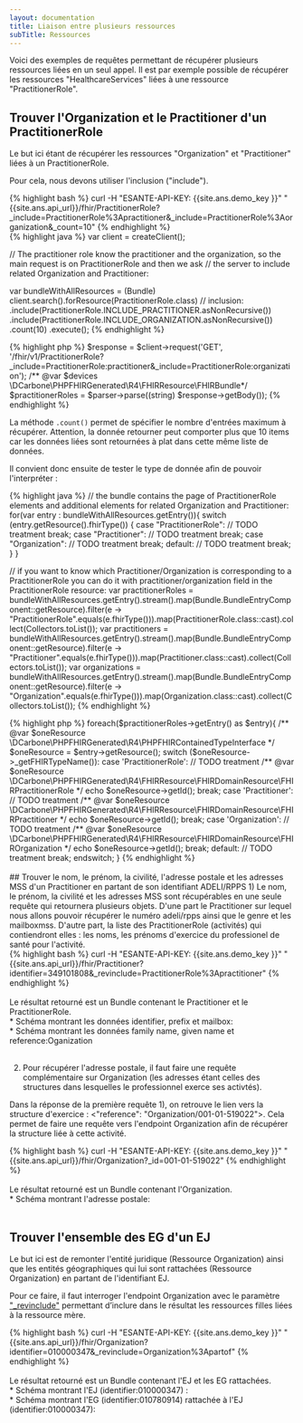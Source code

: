 ```yaml
---
layout: documentation
title: Liaison entre plusieurs ressources
subTitle: Ressources
---
```


Voici des exemples de requêtes permettant de récupérer plusieurs ressources liées en un seul appel.
Il est par exemple possible de récupérer les ressources "HealthcareServices" liées à une ressource "PractitionerRole".


## Trouver l'Organization et le Practitioner d'un PractitionerRole
Le but ici étant de récupérer les ressources "Organization" et "Practitioner" liées à un PractitionerRole.

Pour cela, nous devons utiliser l'inclusion ("include").

<div class="code-sample">
<div class="tab-content" data-name="curl">
{% highlight bash %}
curl -H "ESANTE-API-KEY: {{site.ans.demo_key }}" "{{site.ans.api_url}}/fhir/PractitionerRole?_include=PractitionerRole%3Apractitioner&_include=PractitionerRole%3Aorganization&_count=10"
{% endhighlight %}
</div>
<div class="tab-content" data-name="java">
{% highlight java %}
var client = createClient();

// The practitioner role know the practitioner and the organization, so the main request is on PractitionerRole and then we ask
// the server to include related Organization and Practitioner:

var bundleWithAllResources = (Bundle) client.search().forResource(PractitionerRole.class)
    // inclusion:
    .include(PractitionerRole.INCLUDE_PRACTITIONER.asNonRecursive())
    .include(PractitionerRole.INCLUDE_ORGANIZATION.asNonRecursive())
    .count(10)
    .execute();
{% endhighlight %}
</div>
<div class="tab-content" data-name="PHP">
{% highlight php %}
$response = $client->request('GET', '/fhir/v1/PractitionerRole?_include=PractitionerRole:practitioner&_include=PractitionerRole:organization');
/** @var  $devices  \DCarbone\PHPFHIRGenerated\R4\FHIRResource\FHIRBundle*/
$practitionerRoles = $parser->parse((string) $response->getBody());
{% endhighlight %}
</div>

</div>

La méthode ```.count()``` permet de spécifier le nombre d'entrées maximum à récupérer.
Attention, la donnée retourner peut comporter plus que 10 items car les données liées sont retournées à plat dans cette même liste de données.

Il convient donc ensuite de tester le type de donnée afin de pouvoir l'interpréter :

<div class="code-sample">
<div class="tab-content" data-name="java">
{% highlight java %}
// the bundle contains the page of PractitionerRole elements and additional elements for related Organization and Practitioner:
for(var entry : bundleWithAllResources.getEntry()){
    switch (entry.getResource().fhirType()) {
        case "PractitionerRole":
            // TODO treatment
            break;
        case "Practitioner":
            // TODO treatment
            break;
        case "Organization":
            // TODO treatment
            break;
        default:
            // TODO treatment
            break;
    }
}

// if you want to know which Practitioner/Organization is corresponding to a PractitionerRole you can do it with practitioner/organization field in the PractitionerRole resource:
var practitionerRoles = bundleWithAllResources.getEntry().stream().map(Bundle.BundleEntryComponent::getResource).filter(e -> "PractitionerRole".equals(e.fhirType())).map(PractitionerRole.class::cast).collect(Collectors.toList());
var practitioners = bundleWithAllResources.getEntry().stream().map(Bundle.BundleEntryComponent::getResource).filter(e -> "Practitioner".equals(e.fhirType())).map(Practitioner.class::cast).collect(Collectors.toList());
var organizations = bundleWithAllResources.getEntry().stream().map(Bundle.BundleEntryComponent::getResource).filter(e -> "Organization".equals(e.fhirType())).map(Organization.class::cast).collect(Collectors.toList());
{% endhighlight %}
</div>


<div class="tab-content" data-name="PHP">
{% highlight php %}
foreach($practitionerRoles->getEntry() as $entry){
    /** @var  $oneResource  \DCarbone\PHPFHIRGenerated\R4\PHPFHIRContainedTypeInterface */
    $oneResource = $entry->getResource();
    switch ($oneResource->_getFHIRTypeName()):
        case 'PractitionerRole':
            // TODO treatment
            /** @var  $oneResource  \DCarbone\PHPFHIRGenerated\R4\FHIRResource\FHIRDomainResource\FHIRPractitionerRole */
            echo $oneResource->getId();
            break;
        case 'Practitioner':
            // TODO treatment
            /** @var  $oneResource  \DCarbone\PHPFHIRGenerated\R4\FHIRResource\FHIRDomainResource\FHIRPractitioner */
            echo $oneResource->getId();
            break;
        case 'Organization':
            // TODO treatment
            /** @var  $oneResource  \DCarbone\PHPFHIRGenerated\R4\FHIRResource\FHIRDomainResource\FHIROrganization */
            echo $oneResource->getId();
            break;
        default:
            // TODO treatment
            break;
    endswitch;
}
{% endhighlight %}
</div>
</div>
<br>
## Trouver le nom, le prénom, la civilité, l'adresse postale et les adresses MSS d'un Practitioner en partant de son identifiant ADELI/RPPS
1) Le nom, le prénom, la civilité et les adresses MSS sont récupérables en une seule requête qui retournera plusieurs objets. 
D'une part le Practitioner sur lequel nous allons pouvoir récupérer le numéro adeli/rpps ainsi que le genre et les mailboxmss. 
D'autre part, la liste des PractitionerRole (activités) qui contiendront elles : les noms, les prénoms d'exercice du professionel de santé pour l'activité.
<div class="code-sample">
<div class="tab-content" data-name="curl">
{% highlight bash %}
curl -H "ESANTE-API-KEY: {{site.ans.demo_key }}" "{{site.ans.api_url}}/fhir/Practitioner?identifier=349101808&_revinclude=PractitionerRole%3Apractitioner"
{% endhighlight %}
</div>
<div class="tab-content" data-name="postman">
  <img src='focus_postman_irisdp_trouver_practitioner_revinclude_pr_1.png' alt='' max-width=670px>
</div>
</div>
<br/>
Le résultat retourné est un Bundle contenant le Practitioner et le PractitionerRole.
<br/>
<div class="wysiwyg" markdown="1">
 * Schéma montrant les données identifier, prefix et mailbox: 
  <img src='focus_postman_irisdp_trouver_practitioner_revinclude_pr_2.png' alt='' max-width=670px>
</div>
<div class="wysiwyg" markdown="1">
 * Schéma montrant les données family name, given name et reference:Oganization 
  <img src='focus_postman_irisdp_trouver_practitioner_revinclude_pr_3.png' alt='' max-width=670px>
</div>
<br>

2) Pour récupérer l'adresse postale, il faut faire une requête complémentaire sur Organization (les adresses étant celles des structures dans lesquelles le professionnel exerce ses activtés). 

Dans la réponse de la première requête 1), on retrouve le lien vers la structure d'exercice  :  <"reference": "Organization/001-01-519022">. Cela permet de faire une requête vers l'endpoint Organization afin de récupérer la structure liée à cette activité. 

<div class="code-sample">
<div class="tab-content" data-name="curl">
{% highlight bash %}
curl -H "ESANTE-API-KEY: {{site.ans.demo_key }}" "{{site.ans.api_url}}/fhir/Organization?_id=001-01-519022"
{% endhighlight %}
</div>
<div class="tab-content" data-name="postman">
  <img src='focus_postman_irisdp_trouver_organization_pr_1.png' alt='' max-width=670px>
</div>
</div>
<br/>
Le résultat retourné est un Bundle contenant l'Organization.
<br/>
<div class="wysiwyg" markdown="1">
 * Schéma montrant l'adresse postale: 
  <img src='focus_postman_irisdp_trouver_organization_pr_2.png' alt='' max-width=670px>
</div>
<br>

## Trouver l'ensemble des EG d'un EJ
Le but ici est de remonter l'entité juridique (Ressource Organization) ainsi que les entités géographiques qui lui sont rattachées (Ressource Organization)
en partant de l'identifiant EJ.

Pour ce faire, il faut interroger l'endpoint Organization avec le paramètre ["_revinclude"](https://build.fhir.org/search.html#_include) permettant d’inclure dans le résultat les ressources filles liées à la ressource mère.

<div class="code-sample">
<div class="tab-content" data-name="curl">
{% highlight bash %}
curl -H "ESANTE-API-KEY: {{site.ans.demo_key }}" "{{site.ans.api_url}}/fhir/Organization?identifier=010000347&_revinclude=Organization%3Apartof"
{% endhighlight %}
</div>
<div class="tab-content" data-name="postman">
  <img src='focus_postman_irisdp_trouver_EG_EJ_1.png' alt='' max-width=670px>
</div>
</div>
<br/>
Le résultat retourné est un Bundle contenant l'EJ et les EG rattachées.
<br/>
<div class="wysiwyg" markdown="1">
 * Schéma montrant l'EJ (identifier:010000347) : 
  <img src='focus_postman_irisdp_trouver_EG_EJ_2.png' alt='' max-width=670px>
</div>
<div class="wysiwyg" markdown="1">
 * Schéma montrant l'EG (identifier:010780914) rattachée à l'EJ (identifier:010000347): 
  <img src='focus_postman_irisdp_trouver_EG_EJ_3.png' alt='' max-width=670px>
</div>
